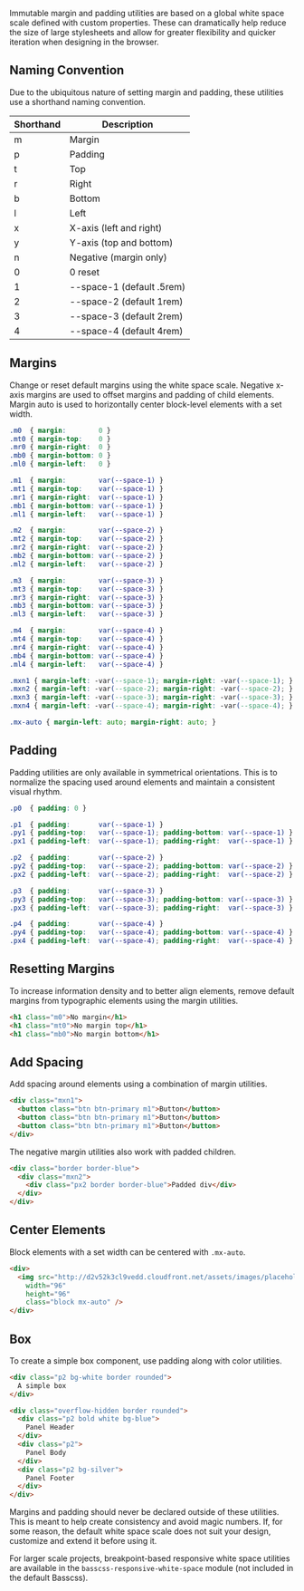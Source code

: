 
Immutable margin and padding utilities are based on a global white space scale defined with custom properties.
These can dramatically help reduce the size of large stylesheets and allow for greater flexibility and quicker iteration when designing in the browser.

## Naming Convention

Due to the ubiquitous nature of setting margin and padding,
these utilities use a shorthand naming convention.

<div class="overflow-scroll">
  <table class="mb2 table-flush table-light">
    <thead>
      <tr> <th>Shorthand</th> <th>Description</th> </tr>
    </thead>
    <tbody>
      <tr> <td>m</td> <td>Margin</td> </tr>
      <tr> <td>p</td> <td>Padding</td> </tr>
      <tr> <td>t</td> <td>Top</td> </tr>
      <tr> <td>r</td> <td>Right</td> </tr>
      <tr> <td>b</td> <td>Bottom</td> </tr>
      <tr> <td>l</td> <td>Left</td> </tr>
      <tr> <td>x</td> <td>X-axis (left and right)</td> </tr>
      <tr> <td>y</td> <td>Y-axis (top and bottom)</td> </tr>
      <tr> <td>n</td> <td>Negative (margin only)</td> </tr>
      <tr> <td>0</td> <td>0 reset</td> </tr>
      <tr> <td>1</td> <td>--space-1 (default .5rem)</td> </tr>
      <tr> <td>2</td> <td>--space-2 (default 1rem)</td> </tr>
      <tr> <td>3</td> <td>--space-3 (default 2rem)</td> </tr>
      <tr> <td>4</td> <td>--space-4 (default 4rem)</td> </tr>
    </tbody>
  </table>
</div>

## Margins

Change or reset default margins using the white space scale.
Negative x-axis margins are used to offset margins and padding of child elements.
Margin auto is used to horizontally center block-level elements with a set width.

```css
.m0  { margin:        0 }
.mt0 { margin-top:    0 }
.mr0 { margin-right:  0 }
.mb0 { margin-bottom: 0 }
.ml0 { margin-left:   0 }

.m1  { margin:        var(--space-1) }
.mt1 { margin-top:    var(--space-1) }
.mr1 { margin-right:  var(--space-1) }
.mb1 { margin-bottom: var(--space-1) }
.ml1 { margin-left:   var(--space-1) }

.m2  { margin:        var(--space-2) }
.mt2 { margin-top:    var(--space-2) }
.mr2 { margin-right:  var(--space-2) }
.mb2 { margin-bottom: var(--space-2) }
.ml2 { margin-left:   var(--space-2) }

.m3  { margin:        var(--space-3) }
.mt3 { margin-top:    var(--space-3) }
.mr3 { margin-right:  var(--space-3) }
.mb3 { margin-bottom: var(--space-3) }
.ml3 { margin-left:   var(--space-3) }

.m4  { margin:        var(--space-4) }
.mt4 { margin-top:    var(--space-4) }
.mr4 { margin-right:  var(--space-4) }
.mb4 { margin-bottom: var(--space-4) }
.ml4 { margin-left:   var(--space-4) }

.mxn1 { margin-left: -var(--space-1); margin-right: -var(--space-1); }
.mxn2 { margin-left: -var(--space-2); margin-right: -var(--space-2); }
.mxn3 { margin-left: -var(--space-3); margin-right: -var(--space-3); }
.mxn4 { margin-left: -var(--space-4); margin-right: -var(--space-4); }

.mx-auto { margin-left: auto; margin-right: auto; }
```

## Padding

Padding utilities are only available in symmetrical orientations.
This is to normalize the spacing used around elements and maintain a consistent visual rhythm.

```css
.p0  { padding: 0 }

.p1  { padding:       var(--space-1) }
.py1 { padding-top:   var(--space-1); padding-bottom: var(--space-1) }
.px1 { padding-left:  var(--space-1); padding-right:  var(--space-1) }

.p2  { padding:       var(--space-2) }
.py2 { padding-top:   var(--space-2); padding-bottom: var(--space-2) }
.px2 { padding-left:  var(--space-2); padding-right:  var(--space-2) }

.p3  { padding:       var(--space-3) }
.py3 { padding-top:   var(--space-3); padding-bottom: var(--space-3) }
.px3 { padding-left:  var(--space-3); padding-right:  var(--space-3) }

.p4  { padding:       var(--space-4) }
.py4 { padding-top:   var(--space-4); padding-bottom: var(--space-4) }
.px4 { padding-left:  var(--space-4); padding-right:  var(--space-4) }
```

## Resetting Margins

To increase information density and to better align elements, remove default margins from typographic elements
using the margin utilities.

```html
<h1 class="m0">No margin</h1>
<h1 class="mt0">No margin top</h1>
<h1 class="mb0">No margin bottom</h1>
```

## Add Spacing

Add spacing around elements using a combination of margin utilities.

```html
<div class="mxn1">
  <button class="btn btn-primary m1">Button</button>
  <button class="btn btn-primary m1">Button</button>
  <button class="btn btn-primary m1">Button</button>
</div>
```

The negative margin utilities also work with padded children.

```html
<div class="border border-blue">
  <div class="mxn2">
    <div class="px2 border border-blue">Padded div</div>
  </div>
</div>
```

## Center Elements

Block elements with a set width can be centered with `.mx-auto`.

```html
<div>
  <img src="http://d2v52k3cl9vedd.cloudfront.net/assets/images/placeholder-square.svg"
    width="96"
    height="96"
    class="block mx-auto" />
</div>
```

## Box

To create a simple box component, use padding along with color utilities.

```html
<div class="p2 bg-white border rounded">
  A simple box
</div>
```

```html
<div class="overflow-hidden border rounded">
  <div class="p2 bold white bg-blue">
    Panel Header
  </div>
  <div class="p2">
    Panel Body
  </div>
  <div class="p2 bg-silver">
    Panel Footer
  </div>
</div>
```

<span class="red">Margins and padding should never be declared outside of these utilities.</span>
This is meant to help create consistency and avoid magic numbers.
If, for some reason, the default white space scale does not suit your design,
customize and extend it before using it.

For larger scale projects, breakpoint-based responsive white space utilities are available in the `basscss-responsive-white-space` module (not included in the default Basscss).

